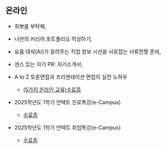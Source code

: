   ## 온라인
   * 취뽀를 부탁해,
   * 나만의 커리어 포트폴리오 작성하기,
   * 요즘 대세(AI)가 알려주는 직업 정보 시선을 사로잡는 서류전형 준비,
   * 센스 있는 자기 PR: 자기소개서,
   * A to Z 토론면접과 프리젠테이션 면접의 실전 노하우

     * [(5가지 온라인 교육)수료증](./online1.pdf)

   * 2025학년도 1학기 언택트 진로특강(e-Campus)
   
     * [수료증](./online2.pdf)
   
   * 2025학년도 1학기 언택트 취업특강(e-Campus)
   
     * [수료증](./online3.pdf)

  
